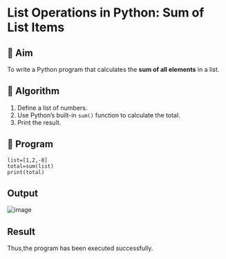 # List Operations in Python: Sum of List Items

## 🎯 Aim
To write a Python program that calculates the **sum of all elements** in a list.

## 🧠 Algorithm
1. Define a list of numbers.
2. Use Python’s built-in `sum()` function to calculate the total.
3. Print the result.

## 🧾 Program
```
list=[1,2,-8]
total=sum(list)
print(total)
```
## Output

![image](https://github.com/user-attachments/assets/9dfb5d4a-b477-4264-b70a-cbbf1d839753)

## Result
Thus,the program has been executed successfully.

